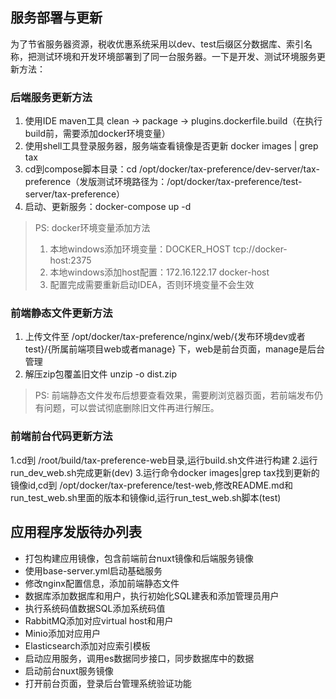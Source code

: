 ## 服务部署与更新

为了节省服务器资源，税收优惠系统采用以dev、test后缀区分数据库、索引名称，把测试环境和开发环境部署到了同一台服务器。一下是开发、测试环境服务更新方法：

### 后端服务更新方法

1. 使用IDE maven工具 clean -> package -> plugins.dockerfile.build（在执行build前，需要添加docker环境变量）
2. 使用shell工具登录服务器，服务端查看镜像是否更新 docker images | grep tax
3. cd到compose脚本目录：cd /opt/docker/tax-preference/dev-server/tax-preference（发版测试环境路径为：/opt/docker/tax-preference/test-server/tax-preference）
4. 启动、更新服务：docker-compose up -d

> PS: docker环境变量添加方法
> 1. 本地windows添加环境变量：DOCKER_HOST tcp://docker-host:2375
> 2. 本地windows添加host配置：172.16.122.17 docker-host
> 3. 配置完成需要重新启动IDEA，否则环境变量不会生效

### 前端静态文件更新方法

1. 上传文件至 /opt/docker/tax-preference/nginx/web/{发布环境dev或者test}/{所属前端项目web或者manage} 下，web是前台页面，manage是后台管理
2. 解压zip包覆盖旧文件 unzip -o dist.zip

> PS: 前端静态文件发布后想要查看效果，需要刷浏览器页面，若前端发布仍有问题，可以尝试彻底删除旧文件再进行解压。

### 前端前台代码更新方法
1.cd到 /root/build/tax-preference-web目录,运行build.sh文件进行构建
2.运行run_dev_web.sh完成更新(dev)
3.运行命令docker images|grep tax找到更新的镜像id,cd到 /opt/docker/tax-preference/test-web,修改README.md和run_test_web.sh里面的版本和镜像id,运行run_test_web.sh脚本(test)

## 应用程序发版待办列表

* 打包构建应用镜像，包含前端前台nuxt镜像和后端服务镜像
* 使用base-server.yml启动基础服务
* 修改nginx配置信息，添加前端静态文件
* 数据库添加数据库和用户，执行初始化SQL建表和添加管理员用户
* 执行系统码值数据SQL添加系统码值
* RabbitMQ添加对应virtual host和用户
* Minio添加对应用户
* Elasticsearch添加对应索引模板
* 启动应用服务，调用es数据同步接口，同步数据库中的数据
* 启动前台nuxt服务镜像
* 打开前台页面，登录后台管理系统验证功能